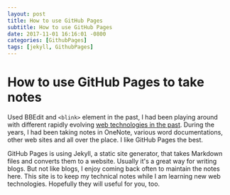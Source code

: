 ```yaml
---
layout: post
title: How to use GitHub Pages
subtitle: How to use GitHub Pages
date: 2017-11-01 16:16:01 -0800
categories: [GithubPages]
tags: [jekyll, GithubPages]
---
```


# How to use GitHub Pages to take notes

Used BBEdit and `<blink>` element in the past, I had been playing around with different rapidly evolving [web technologies in the past](https://www.webdesignmuseum.org/web-design-history). During the years, I had been taking notes in OneNote, various word documentations, other web sites and all over the place. I like GitHub Pages the best.

GitHub Pages is using Jekyll, a static site generator, that takes Markdown files and converts them to a website. Usually it's a great way for writing blogs. But not like blogs, I enjoy coming back often to maintain the notes here. This site is to keep my technical notes while I am learning new web technologies. Hopefully they will useful for you, too.

